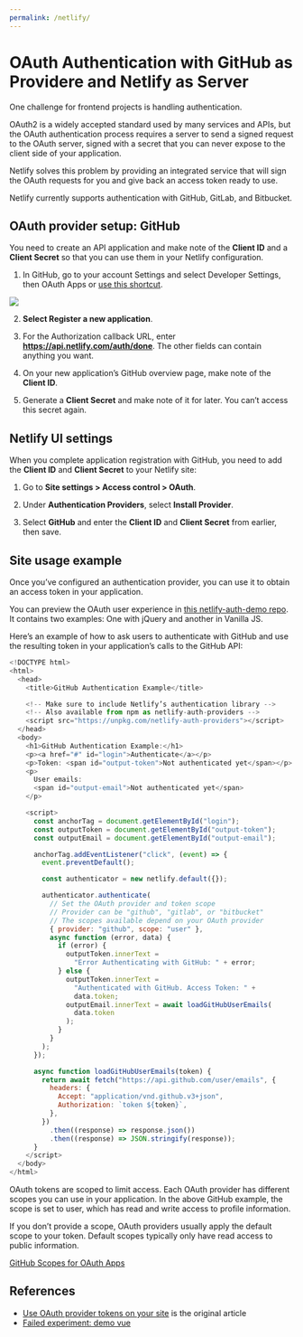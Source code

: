 ```yaml
---
permalink: /netlify/
---
```

# OAuth Authentication with GitHub as Providere and Netlify as Server

One challenge for frontend projects is handling authentication. 

OAuth2 is a widely accepted standard used by many services and APIs, but the OAuth authentication process requires a server to send a signed request to the OAuth server, signed with a secret that you can never expose to the client side of your application.

Netlify solves this problem by providing an integrated service that will sign the OAuth requests for you and give back an access token ready to use.

Netlify currently supports authentication with GitHub, GitLab, and Bitbucket.

## OAuth provider setup: GitHub

You need to create an API application and make note of the **Client ID** and a **Client Secret** so that you can use them in your Netlify configuration.

1. In GitHub, go to your account Settings and select Developer Settings, then OAuth Apps or [use this shortcut](https://github.com/settings/developers).

  ![](https://docs.netlify.com/images/visitor-access-github-oauth-config.png)

2. **Select Register a new application**.

3. For the Authorization callback URL, enter **https://api.netlify.com/auth/done**. The other fields can contain anything you want.

4. On your new application’s GitHub overview page, make note of the **Client ID**.

5. Generate a **Client Secret** and make note of it for later. You can’t access this secret again.

## Netlify UI settings

When you complete application registration with GitHub, you need to add the **Client ID** and **Client Secret** to your Netlify site:

1. Go to **Site settings > Access control > OAuth**.

2. Under **Authentication Providers**, select **Install Provider**.

3. Select **GitHub** and enter the **Client ID** and **Client Secret** from earlier, then save.


## Site usage example

Once you’ve configured an authentication provider, you can use it to obtain an access token in your application.

You can preview the OAuth user experience in [this netlify-auth-demo repo](https://github.com/netlify/netlify-auth-demo). It contains two examples: One with jQuery and another in Vanilla JS.

Here’s an example of how to ask users to authenticate with GitHub and use the resulting token in your application’s calls to the GitHub API:

```js
<!DOCTYPE html>
<html>
  <head>
    <title>GitHub Authentication Example</title>

    <!-- Make sure to include Netlify’s authentication library -->
    <!-- Also available from npm as netlify-auth-providers -->
    <script src="https://unpkg.com/netlify-auth-providers"></script>
  </head>
  <body>
    <h1>GitHub Authentication Example:</h1>
    <p><a href="#" id="login">Authenticate</a></p>
    <p>Token: <span id="output-token">Not authenticated yet</span></p>
    <p>
      User emails:
      <span id="output-email">Not authenticated yet</span>
    </p>

    <script>
      const anchorTag = document.getElementById("login");
      const outputToken = document.getElementById("output-token");
      const outputEmail = document.getElementById("output-email");

      anchorTag.addEventListener("click", (event) => {
        event.preventDefault();

        const authenticator = new netlify.default({});

        authenticator.authenticate(
          // Set the OAuth provider and token scope
          // Provider can be "github", "gitlab", or "bitbucket"
          // The scopes available depend on your OAuth provider
          { provider: "github", scope: "user" },
          async function (error, data) {
            if (error) {
              outputToken.innerText =
                "Error Authenticating with GitHub: " + error;
            } else {
              outputToken.innerText =
                "Authenticated with GitHub. Access Token: " +
                data.token;
              outputEmail.innerText = await loadGitHubUserEmails(
                data.token
              );
            }
          }
        );
      });

      async function loadGitHubUserEmails(token) {
        return await fetch("https://api.github.com/user/emails", {
          headers: {
            Accept: "application/vnd.github.v3+json",
            Authorization: `token ${token}`,
          },
        })
          .then((response) => response.json())
          .then((response) => JSON.stringify(response));
      }
    </script>
  </body>
</html>
```

OAuth tokens are scoped to limit access. Each OAuth provider has different scopes you can use in your application. In the above GitHub example, the scope is set to user, which has read and write access to profile information.

If you don’t provide a scope, OAuth providers usually apply the default scope to your token. Default scopes typically only have read access to public information.

[GitHub Scopes for OAuth Apps](https://docs.github.com/en/developers/apps/building-oauth-apps/scopes-for-oauth-apps)

## References

* [Use OAuth provider tokens on your site](https://docs.netlify.com/visitor-access/oauth-provider-tokens/#oauth-provider-setup) is the original article
* [Failed experiment: demo vue](/temas/web/netlify-identity-demo-vue-failed.md)
